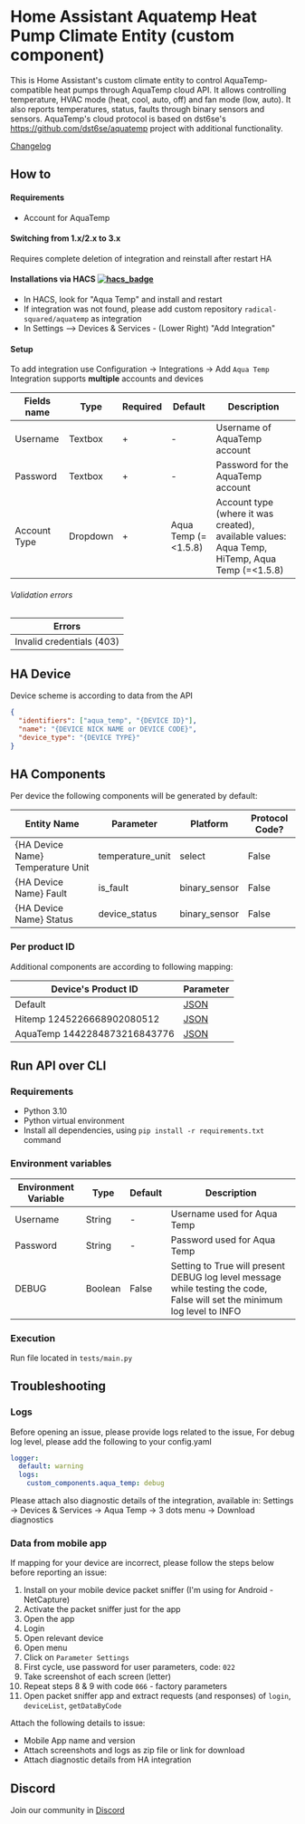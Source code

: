# Home Assistant Aquatemp Heat Pump Climate Entity (custom component)

This is Home Assistant's custom climate entity to control AquaTemp-compatible heat pumps through AquaTemp cloud API.
It allows controlling temperature, HVAC mode (heat, cool, auto, off) and fan mode (low, auto).
It also reports temperatures, status, faults through binary sensors and sensors.
AquaTemp's cloud protocol is based on dst6se's https://github.com/dst6se/aquatemp project with additional functionality.

[Changelog](https://github.com/radical-squared/aquatemp/blob/master/CHANGELOG.md)

## How to

#### Requirements

- Account for AquaTemp

#### Switching from 1.x/2.x to 3.x

Requires complete deletion of integration and reinstall after restart HA

#### Installations via HACS [![hacs_badge](https://img.shields.io/badge/HACS-Custom-41BDF5.svg)](https://github.com/hacs/integration)

- In HACS, look for "Aqua Temp" and install and restart
- If integration was not found, please add custom repository `radical-squared/aquatemp` as integration
- In Settings --> Devices & Services - (Lower Right) "Add Integration"

#### Setup

To add integration use Configuration -> Integrations -> Add `Aqua Temp`
Integration supports **multiple** accounts and devices

| Fields name  | Type     | Required | Default             | Description                                                                                   |
| ------------ | -------- | -------- | ------------------- | --------------------------------------------------------------------------------------------- |
| Username     | Textbox  | +        | -                   | Username of AquaTemp account                                                                  |
| Password     | Textbox  | +        | -                   | Password for the AquaTemp account                                                             |
| Account Type | Dropdown | +        | Aqua Temp (=<1.5.8) | Account type (where it was created), available values: Aqua Temp, HiTemp, Aqua Temp (=<1.5.8) |

###### Validation errors

| Errors                    |
| ------------------------- |
| Invalid credentials (403) |

## HA Device

Device scheme is according to data from the API

```json
{
  "identifiers": ["aqua_temp", "{DEVICE ID}"],
  "name": "{DEVICE NICK NAME or DEVICE CODE}",
  "device_type": "{DEVICE TYPE}"
}
```

## HA Components

Per device the following components will be generated by default:

| Entity Name                       | Parameter        | Platform      | Protocol Code? |
| --------------------------------- | ---------------- | ------------- | -------------- |
| {HA Device Name} Temperature Unit | temperature_unit | select        | False          |
| {HA Device Name} Fault            | is_fault         | binary_sensor | False          |
| {HA Device Name} Status           | device_status    | binary_sensor | False          |

### Per product ID

Additional components are according to following mapping:

| Device's Product ID          | Parameter                                                                                                                       |
| ---------------------------- | ------------------------------------------------------------------------------------------------------------------------------- |
| Default                      | [JSON](https://github.com/radical-squared/aquatemp/blob/master/custom_components/aqua_temp/parameters/default.json)             |
| Hitemp 1245226668902080512   | [JSON](https://github.com/radical-squared/aquatemp/blob/master/custom_components/aqua_temp/parameters/1245226668902080512.json) |
| AquaTemp 1442284873216843776 | [JSON](https://github.com/radical-squared/aquatemp/blob/master/custom_components/aqua_temp/parameters/1442284873216843776.json) |

## Run API over CLI

### Requirements

- Python 3.10
- Python virtual environment
- Install all dependencies, using `pip install -r requirements.txt` command

### Environment variables

| Environment Variable | Type    | Default | Description                                                                                                               |
| -------------------- | ------- | ------- | ------------------------------------------------------------------------------------------------------------------------- |
| Username             | String  | -       | Username used for Aqua Temp                                                                                               |
| Password             | String  | -       | Password used for Aqua Temp                                                                                               |
| DEBUG                | Boolean | False   | Setting to True will present DEBUG log level message while testing the code, False will set the minimum log level to INFO |

### Execution

Run file located in `tests/main.py`

## Troubleshooting

### Logs

Before opening an issue, please provide logs related to the issue,
For debug log level, please add the following to your config.yaml

```yaml
logger:
  default: warning
  logs:
    custom_components.aqua_temp: debug
```

Please attach also diagnostic details of the integration, available in:
Settings -> Devices & Services -> Aqua Temp -> 3 dots menu -> Download diagnostics

### Data from mobile app

If mapping for your device are incorrect, please follow the steps below before reporting an issue:

1. Install on your mobile device packet sniffer (I'm using for Android - NetCapture)
2. Activate the packet sniffer just for the app
3. Open the app
4. Login
5. Open relevant device
6. Open menu
7. Click on `Parameter Settings`
8. First cycle, use password for user parameters, code: `022`
9. Take screenshot of each screen (letter)
10. Repeat steps 8 & 9 with code `066` - factory parameters
11. Open packet sniffer app and extract requests (and responses) of `login`, `deviceList`, `getDataByCode`

Attach the following details to issue:

- Mobile App name and version
- Attach screenshots and logs as zip file or link for download
- Attach diagnostic details from HA integration

## Discord

Join our community in [Discord](https://discord.gg/6B6fakaK)
